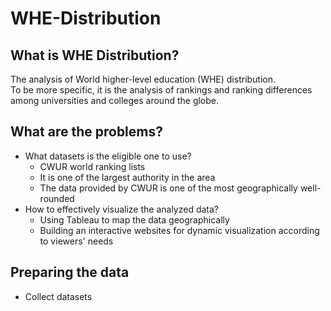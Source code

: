 # WHE-Distribution

## What is WHE Distribution?
The analysis of World higher-level education (WHE) distribution.<br/>
To be more specific, it is the analysis of rankings and ranking differences among universities and colleges around the globe.

## What are the problems?
* What datasets is the eligible one to use?
  - CWUR world ranking lists
  - It is one of the largest authority in the area
  - The data provided by CWUR is one of the most geographically well-rounded
* How to effectively visualize the analyzed data? 
  - Using Tableau to map the data geographically
  - Building an interactive websites for dynamic visualization according to viewers' needs

## Preparing the data
* Collect datasets 

